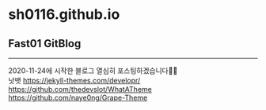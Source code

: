 # sh0116.github.io
<h2>Fast01 GitBlog</h2>

----------
2020-11-24에 시작한 블로그 열심히 포스팅하겠습니다🤦‍♂️
<br>
낫뱃
https://jekyll-themes.com/developr/ <br>
https://github.com/thedevslot/WhatATheme <br>
https://github.com/naye0ng/Grape-Theme <br>
